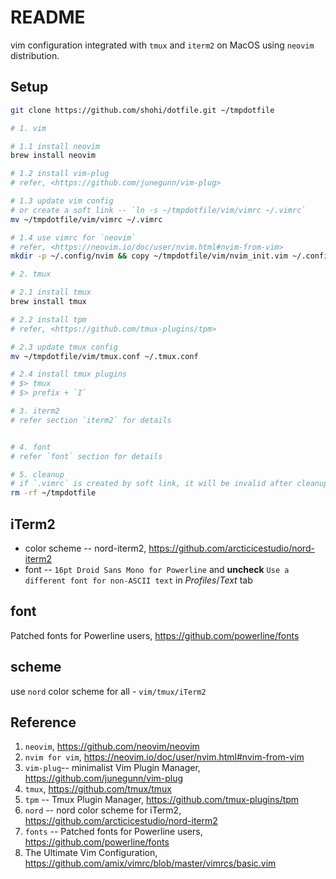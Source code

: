 # README
vim configuration integrated with `tmux` and `iterm2` on MacOS using `neovim` distribution.


## Setup

```bash
git clone https://github.com/shohi/dotfile.git ~/tmpdotfile

# 1. vim

# 1.1 install neovim
brew install neovim

# 1.2 install vim-plug
# refer, <https://github.com/junegunn/vim-plug>

# 1.3 update vim config
# or create a soft link -- `ln -s ~/tmpdotfile/vim/vimrc ~/.vimrc`
mv ~/tmpdotfile/vim/vimrc ~/.vimrc

# 1.4 use vimrc for `neovim`
# refer, <https://neovim.io/doc/user/nvim.html#nvim-from-vim>
mkdir -p ~/.config/nvim && copy ~/tmpdotfile/vim/nvim_init.vim ~/.config/nvim/init.vim

# 2. tmux

# 2.1 install tmux
brew install tmux

# 2.2 install tpm
# refer, <https://github.com/tmux-plugins/tpm>

# 2.3 update tmux config
mv ~/tmpdotfile/vim/tmux.conf ~/.tmux.conf

# 2.4 install tmux plugins
# $> tmux
# $> prefix + `I`

# 3. iterm2
# refer section `iterm2` for details


# 4. font
# refer `font` section for details

# 5. cleanup
# if `.vimrc` is created by soft link, it will be invalid after cleanup
rm -rf ~/tmpdotfile

```

## iTerm2

* color scheme -- nord-iterm2, <https://github.com/arcticicestudio/nord-iterm2>
* font -- `16pt Droid Sans Mono for Powerline` and **uncheck** `Use a different font for non-ASCII text` in _Profiles_/_Text_ tab

## font
Patched fonts for Powerline users, https://github.com/powerline/fonts

## scheme
use `nord` color scheme for all - `vim/tmux/iTerm2`


## Reference

1. `neovim`, <https://github.com/neovim/neovim>
2. `nvim for vim`, <https://neovim.io/doc/user/nvim.html#nvim-from-vim>
3. `vim-plug`-- minimalist Vim Plugin Manager, <https://github.com/junegunn/vim-plug>
4. `tmux`, <https://github.com/tmux/tmux>
5. `tpm` -- Tmux Plugin Manager, <https://github.com/tmux-plugins/tpm>
6. `nord` -- nord color scheme for iTerm2, <https://github.com/arcticicestudio/nord-iterm2>
7. `fonts` -- Patched fonts for Powerline users, <https://github.com/powerline/fonts>
8. The Ultimate Vim Configuration, <https://github.com/amix/vimrc/blob/master/vimrcs/basic.vim>
